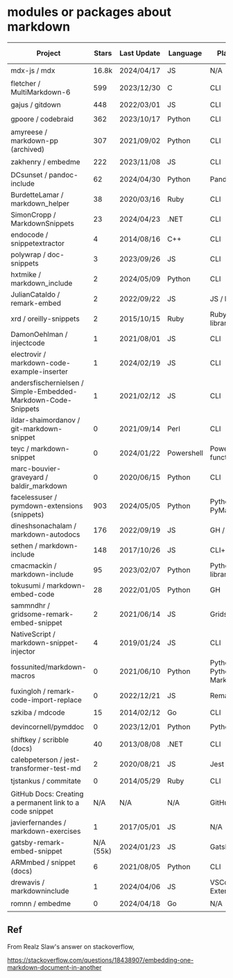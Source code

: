 # modules or packages about markdown
| Project	| Stars	| Last Update	| Language	| Platform	| Similarity X Obviousness |
| ------- | ---- | ----------- | --------- | --------- | ------------------------ |
| mdx-js / mdx	| 16.8k	| 2024/04/17 |	JS	| N/A	| ⭐⭐⭐⭐⭐ |
| fletcher / MultiMarkdown-6	| 599 |	2023/12/30 | C |	CLI |	⭐⭐⭐⭐⭐ |
| gajus / gitdown	| 448 |	2022/03/01 | JS |	CLI |	⭐⭐⭐⭐⭐|
| gpoore / codebraid | 362 | 2023/10/17 | Python | CLI |	⭐⭐⭐⭐⭐ |
| amyreese / markdown-pp (archived) | 307 |	2021/09/02	| Python | CLI	| ⭐⭐⭐⭐⭐ |
| zakhenry / embedme	| 222 |	2023/11/08 | JS |	CLI	| ⭐⭐⭐⭐⭐|
| DCsunset / pandoc-include	| 62	| 2024/04/30	| Python	| Pandoc / CLI	| ⭐⭐⭐⭐⭐ |
| BurdetteLamar / markdown_helper	| 38	| 2020/03/16	| Ruby	| CLI |	⭐⭐⭐⭐⭐ |
| SimonCropp / MarkdownSnippets	| 23	| 2024/04/23	| .NET	| CLI	| ⭐⭐⭐⭐⭐ |
| endocode / snippetextractor	| 4	| 2014/08/16	| C++ |	CLI |	⭐⭐⭐⭐⭐ |
| polywrap / doc-snippets |	3 |	2023/09/26	| JS	| CLI	| ⭐⭐⭐⭐⭐|
| hxtmike / markdown_include	| 2 |	2024/05/09	| Python	| CLI |	⭐⭐⭐⭐⭐ |
| JulianCataldo / remark-embed	| 2 |	2022/09/22	| JS	| JS / library |	⭐⭐⭐⭐⭐|
| xrd / oreilly-snippets	| 2 |	2015/10/15	| Ruby	| Ruby / library |	⭐⭐⭐⭐⭐|
| DamonOehlman / injectcode |	1	| 2021/08/01	| JS	| CLI	| ⭐⭐⭐⭐⭐|
| electrovir / markdown-code-example-inserter |	1 |	2024/02/19	| JS	| CLI	|⭐⭐⭐⭐⭐|
| andersfischernielsen / Simple-Embedded-Markdown-Code-Snippets	| 1 |	2021/02/12	| JS |	CLI	|⭐⭐⭐⭐⭐|
| ildar-shaimordanov / git-markdown-snippet |	0 |	2021/09/14 |	Perl |	CLI |	⭐⭐⭐⭐⭐|
| teyc / markdown-snippet |	0	| 2024/01/22	| Powershell	| Powershell / function	|⭐⭐⭐⭐|
| marc-bouvier-graveyard / baldir_markdown	| 0 |	2020/06/15	| Python	| CLI	| ⭐⭐⭐⭐⭐|
| facelessuser / pymdown-extensions (snippets) |	903 |	2024/05/05	| Python |	Python / PyMarkdown |	⭐⭐⭐⭐|
| dineshsonachalam / markdown-autodocs	| 176	| 2022/09/19	| JS |	GH / Action |	⭐⭐⭐⭐|
| sethen / markdown-include	| 148 |	2017/10/26 |	JS |	CLI+config	| ⭐⭐⭐⭐ |
| cmacmackin / markdown-include |	95 |	2023/02/07	| Python	| Python / library |⭐⭐⭐⭐|
| tokusumi / markdown-embed-code	| 28 |	2022/01/05	| Python	| GH | Action	| ⭐⭐⭐⭐|
| sammndhr / gridsome-remark-embed-snippet | 2	| 2021/06/14	| JS	| Gridsome	| ⭐⭐⭐⭐|
| NativeScript / markdown-snippet-injector	| 4	| 2019/01/24	| JS |	CLI |	⭐⭐⭐⭐|
| fossunited/markdown-macros	| 0 |	2021/06/10	| Python	| Python / Python-Markdown |	⭐⭐⭐⭐|
| fuxingloh / remark-code-import-replace	| 0 |	2022/12/21 | JS |	Remark? |	⭐⭐⭐⭐|
| szkiba / mdcode |	15 |	2014/02/12 | Go |	CLI	|⭐⭐⭐|
| devincornell/pymddoc |	0 |	2023/12/01	| Python | Python	| ⭐⭐⭐|
| shiftkey / scribble (docs)	| 40 |	2013/08/08	| .NET | CLI	| ⭐⭐|
| calebpeterson / jest-transformer-test-md | 2 |	2020/08/21	| JS |	Jest Tests	| ⭐⭐|
| tjstankus / commitate |	0 |	2014/05/29 |	Ruby |	CLI	| ⭐|
| GitHub Docs: Creating a permanent link to a code snippet |	N/A |	N/A |	N/A |	GitHub	|⭐|
| javierfernandes / markdown-exercises	| 1	| 2017/05/01 |	JS |	N/A	|⭐|
| gatsby-remark-embed-snippet	| N/A (55k)	| 2024/01/23	| JS	| Gatsby	| ⭐|
| ARMmbed / snippet (docs)	| 6 |	2021/08/05	| Python	| CLI	|⭐|
| drewavis / markdowninclude	| 1 |	2024/04/06	| JS |	VSCode  Extension	| ? |
| romnn / embedme	| 0	| 2024/04/18	| Go |	N/A |	⭐|

## Ref
From Realz Slaw's answer on stackoverflow,

https://stackoverflow.com/questions/18438907/embedding-one-markdown-document-in-another
